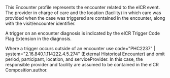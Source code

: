 This Encounter profile represents the encounter related to the eICR event. The provider in charge of care and the location (facility) in which care was provided when the case was triggered are contained in the encounter, along with the visit/encounter identifier.

A trigger on an encounter diagnosis is indicated by the eICR Trigger Code Flag Extension in the diagnosis.

Where a trigger occurs outside of an encounter use code="PHC2237" \| system="2.16.840.1.114222.4.5.274" (External Historical Encounter) and omit period, participant, location, and serviceProvider. In this case, the responsible provider and facility are assumed to be contained in the eICR Composition.author.